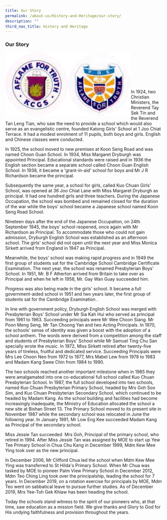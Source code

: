 ```yaml
---
title: Our Story
permalink: /about-us/History-and-Heritage/our-story/
description: ""
third_nav_title: History and Heritage
---
```

### **Our Story**

<img src="/images/ourstory%201.gif" 
     style="width:40%" align=left>
<img src="/images/ourstory%202.gif" 
     style="width:40%" align=left>

<br><br><br><br><br><br>

In 1924, two Christian Ministers, the Reverend Tay Sek Tin and the Reverend Tan Leng Tian, who saw the need to provide a school which would also serve as an evangelistic centre, founded Katong Girls' School at 1 Joo Chiat Terrace. It had a modest enrolment of 11 pupils, both boys and girls. English and Chinese classes were conducted.

In 1925, the school moved to new premises at Koon Seng Road and was named Choon Guan School. In 1934, Miss Margaret Dryburgh was appointed Principal. Educational standards were raised and in 1936 the English section became a separate school called Choon Guan English School. In 1938, it became a 'grant-in-aid' school for boys and Mr J R Richardson became the principal.

Subsequently the same year, a school for girls, called Kuo Chuan Girls' School, was opened at 36 Joo Chiat Lane with Miss Margaret Dryburgh as principal. It had one hundred girls and three teachers. During the Japanese Occupation, the school was bombed and remained closed for the duration of the war while the boys' school became a Japanese school named Koon Seng Road School.

Nineteen days after the end of the Japanese Occupation, on 24th September 1945, the boys' school reopened, once again with Mr Richardson as Principal. To accommodate those who could not gain admission, Dryburgh English School was established as an afternoon school. The girls' school did not open until the next year and Miss Monica Sirkett arrived from England in 1947 as Principal.

Meanwhile, the boys' school was making rapid progress and in 1949 the first group of students sat for the Cambridge School Cambridge Certificate Examination. The next year, the school was renamed Presbyterian Boys' School. In 1951, Mr. B F Atherton arrived from Britain to take over as Principal and when he left in 1958, Mr. Gay Wan Guay succeeded him.

Progress was also being made in the girls' school. It became a full government-aided school in 1951 and two years later, the first group of students sat for the Cambridge Examination .

In line with government policy, Dryburgh English School was merged with Presbyterian Boys' School under Mr Sia Kah Hui who served as principal from 1961 to 1963. Succeeding principals were Mr Wee Choon Siang. Mr Poon Meng Seng, Mr Tan Choong Yan and two Acting Principals. In 1970, the schools' sense of identity was given a boost with the adoption of a school anthem. The words were derived from a competition among the staff and students of Presbyterian Boys' School while Mr Samuel Ting Chu San specially wrote the music. In 1972, Miss Sirkett retired after twenty-five years of tireless, fruitful and dedicated service. Succeeding Principals were Mrs Lee Choon Neo from 1972 to 1977, Mrs Mabel Lew from 1978 to 1983 and Madam Kang Swee Chin from 1984 to 1990.

The two schools reached another important milestone when in 1985 they were amalgamated into one co-educational full school called Kuo Chuan Presbyterian School. In 1987, the full school developed into two schools, named Kuo Chuan Presbyterian Primary School, headed by Mrs Goh Soo Sim, and Kuo Chuan Presbyterian Secondary School, which continued to be headed by Madam Kang. As the school building and facilities had become increasingly inadequate, the Ministry of Education allocated the school a new site at Bishan Street 13. The Primary School moved to its present site in November 1987 while the secondary school was relocated in June the following year. In January 1991, Mr Low Eng Kee succeeded Madam Kang as Principal of the secondary school.

Miss Jessie Tan succeeded  Mrs Goh, Principal of the primary school, who retired in 1994. After Miss Jessie Tan was assigned by MOE to start up Yew Tee Primary School in Chua Chu Kang in December 1999, Mdm Kew Mee Ying took over as the new principal.

In December 2006, Mr Clifford Chua led the school when Mdm Kew Mee Ying was transferred to St Hilda's Primary School. When Mr Chua was tasked by MOE to pioneer Palm View Primary School in December 2012, Mdm Teo Ching Ling took over the principalship, leading the school for 7 years. In December 2019, on a rotation exercise for principals by MOE, Mdm Teo went on sabbatical leave to pursue further studies. As of December 2019, Mrs Yee-Toh Gek Khiaw has been heading the school.

Today the schools stand witness to the spirit of our pioneers who, at that time, saw education as a mission field. We give thanks and Glory to God for His undying faithfulness and provision throughout the years.